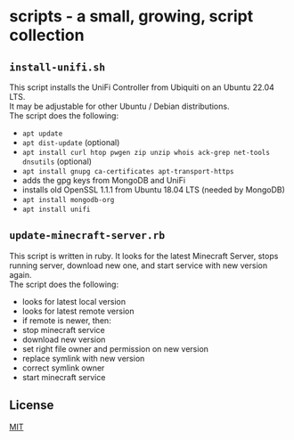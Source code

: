 # scripts - a small, growing, script collection

## `install-unifi.sh`

This script installs the UniFi Controller from Ubiquiti on an Ubuntu 22.04 LTS.\
It may be adjustable for other Ubuntu / Debian distributions.\
The script does the following:
* `apt update`
* `apt dist-update` (optional)
* `apt install curl htop pwgen zip unzip whois ack-grep net-tools dnsutils` (optional)
* `apt install gnupg ca-certificates apt-transport-https`
* adds the gpg keys from MongoDB and UniFi
* installs old OpenSSL 1.1.1 from Ubuntu 18.04 LTS (needed by MongoDB)
* `apt install mongodb-org`
* `apt install unifi`

## `update-minecraft-server.rb`

This script is written in ruby. It looks for the latest Minecraft Server, stops running server, download new one, and start service with new version again.\
The script does the following:
* looks for latest local version
* looks for latest remote version
* if remote is newer, then:
 * stop minecraft service
 * download new version
 * set right file owner and permission on new version
 * replace symlink with new version
 * correct symlink owner
 * start minecraft service

## License
[MIT](LICENSE)

